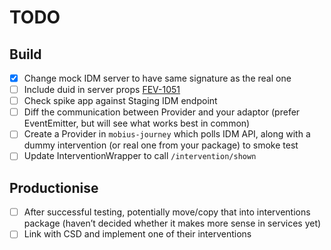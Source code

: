 # TODO

## Build

- [x] Change mock IDM server to have same signature as the real one
- [ ] Include duid in server props [FEV-1051](https://simplybusiness.atlassian.net/browse/FEV-1051)
- [ ] Check spike app against Staging IDM endpoint
- [ ] Diff the communication between Provider and your adaptor (prefer EventEmitter, but will see what works best in common)
- [ ] Create a Provider in `mobius-journey` which polls IDM API, along with a dummy intervention (or real one from your package) to smoke test
- [ ] Update InterventionWrapper to call `/intervention/shown`

## Productionise

- [ ] After successful testing, potentially move/copy that into interventions package (haven’t decided whether it makes more sense in services yet)
- [ ] Link with CSD and implement one of their interventions
